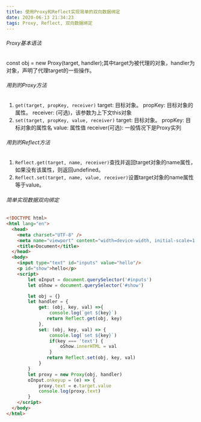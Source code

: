 ```yaml
---
title: 使用Proxy和Reflect实现简单的双向数据绑定
date: 2020-06-13 21:34:23
tags: Proxy, Reflect, 双向数据绑定
---
```


###### Proxy基本语法
 const obj = new Proxy(target, handler);其中target为被代理的对象，handler为对象，声明了代理target的一些操作。

###### 用到的Proxy方法
1. ```get(target, propKey, receiver)```
target: 目标对象。
propKey: 目标对象的属性。
receiver: (可选)，该参数为上下文this对象
2. ```set(target, propKey, value, receiver)```
target: 目标对象。
propKey: 目标对象的属性名
value: 属性值
receiver(可选): 一般情况下是Proxy实列
###### 用到的Reflect方法
1. ```Reflect.get(target, name, receiver)```查找并返回target对象的name属性，如果没有该属性，则返回undefined。
2. ```Reflect.set(target, name, value, receiver)```设置target对象的name属性等于value。
###### 简单实现数据双向绑定
```html
<!DOCTYPE html>
<html lang="en">
  <head>
    <meta charset="UTF-8" />
    <meta name="viewport" content="width=device-width, initial-scale=1.0" />
    <title>Document</title>
  </head>
  <body>
    <input type="text" id="inputs" value="hello"/>
    <p id="show">hello</p>
    <script>
        let oInput = document.querySelector('#inputs')
        let oShow = document.querySelector('#show')

        let obj = {}
        let handler = {
            get: (obj, key, val) =>{
                console.log(`get ${key}`)
               return Reflect.get(obj, key)
            },
            set: (obj, key, val) => {
                console.log(`set ${key}`)
                if(key === 'text') {
                    oShow.innerHTML = val
                }
               return Reflect.set(obj, key, val)
            }
        }
        let proxy = new Proxy(obj, handler)
        oInput.onkeyup = (e) => {
            proxy.text = e.target.value
            console.log(proxy.text)
        }
    </script>
  </body>
</html>
```